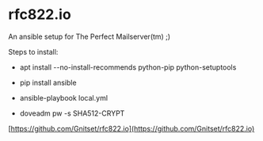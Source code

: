 rfc822.io
=========

An ansible setup for The Perfect Mailserver(tm) ;)

Steps to install:
* apt install --no-install-recommends python-pip python-setuptools
* pip install ansible
* ansible-playbook local.yml

* doveadm pw -s SHA512-CRYPT

[https://github.com/Gnitset/rfc822.io](https://github.com/Gnitset/rfc822.io)
